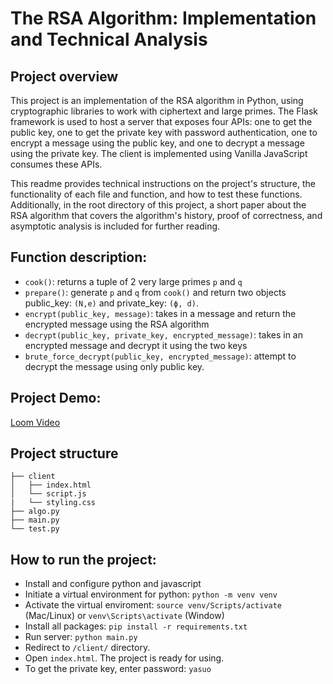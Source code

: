 # The RSA Algorithm: Implementation and Technical Analysis

## Project overview
This project is an implementation of the RSA algorithm in Python, using cryptographic libraries to work with ciphertext and large primes. The Flask framework is used to host a server that exposes four APIs: one to get the public key, one to get the private key with password authentication, one to encrypt a message using the public key, and one to decrypt a message using the private key. The client is implemented using Vanilla JavaScript consumes these APIs.

This readme provides technical instructions on the project's structure, the functionality of each file and function, and how to test these functions. Additionally, in the root directory of this project, a short paper about the RSA algorithm that covers the algorithm's history, proof of correctness, and asymptotic analysis is included for further reading.
## Function description:
- `cook()`: returns a tuple of 2 very large primes `p` and `q`
- `prepare()`: generate `p` and `q` from `cook()` and return two objects public_key: `(N,e)` and private_key: `(ϕ, d)`. 
- `encrypt(public_key, message)`: takes in a message and return the encrypted message using the RSA algorithm
- `decrypt(public_key, private_key, encrypted_message)`: takes in an encrypted message and decrypt it using the two keys
- `brute_force_decrypt(public_key, encrypted_message)`: attempt to decrypt the message using only public key.

## Project Demo: 
[Loom Video](https://www.loom.com/share/e338555d144a4e61ab0cb492d411e928)
## Project structure
```
├── client
│   ├── index.html
│   └── script.js
|   └── styling.css
├── algo.py
├── main.py
└── test.py
```
## How to run the project:
- Install and configure python and javascript
- Initiate a virtual environment for python: `python -m venv venv`
- Activate the virtual enviroment: `source venv/Scripts/activate` (Mac/Linux) or `venv\Scripts\activate` (Window)
- Install all packages: `pip install -r requirements.txt`
- Run server: `python main.py`
- Redirect to `/client/` directory.
- Open `index.html`. The project is ready for using.
- To get the private key, enter password: `yasuo`